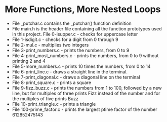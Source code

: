 # More Functions, More Nested Loops
* File _putchar.c contains the _putchar() function definition
* File main.h is the header file containing all the function prototypes used in this project.
File 0-isupper.c - checks for uppercase letter
* File 1-isdigit.c - checks for a digit from 0 through 9
* File 2-mul.c - multiplies two integers 
* File 3-print_numbers.c - prints the numbers, from 0 to 9
* File 4-print_most_numbers.c - prints the numbers, from 0 to 9 without printing 2 and 4
* File 5-more_numbers.c - prints 10 times the numbers, from 0 to 14
* File 6-print_line.c - draws a straight line in the terminal.
* File 7-print_diagonal.c - draws a diagonal line on the terminal
* File 8-print_square.c - prints a square
* File 9-fizz_buzz.c - prints the numbers from 1 to 100, followed by a new line, but for multiples of three prints Fizz instead of the number and for the multiples of five prints Buzz
* File 10-print_triangle.c - prints a triangle
* File 100-prime_factor.c - prints the largest ptime factor of the number 612852475143

